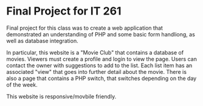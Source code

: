 # Final Project for IT 261

Final project for this class was to create a web application that demonstrated an understanding of PHP and some basic form handliong, as well as database integration.

In particular, this website is a "Movie Club" that contains a database of movies. Viewers must create a profile and login to view the page. Users can contact the owner with suggestions to add to the list. Each list item has an associated "view" that goes into further detail about the movie. There is also a page that contains a PHP switch, that switches depending on the day of the week. 

This website is responsive/movbile friendly.